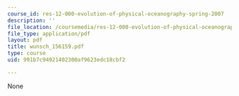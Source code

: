 ```yaml
---
course_id: res-12-000-evolution-of-physical-oceanography-spring-2007
description: ''
file_location: /coursemedia/res-12-000-evolution-of-physical-oceanography-spring-2007/991b7c94921402300af9623edc18cbf2_wunsch_156159.pdf
file_type: application/pdf
layout: pdf
title: wunsch_156159.pdf
type: course
uid: 991b7c94921402300af9623edc18cbf2

---
```

None